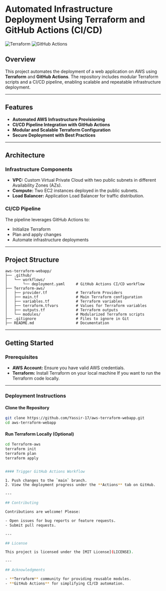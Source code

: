 # Automated Infrastructure Deployment Using Terraform and GitHub Actions (CI/CD)

![Terraform](https://img.shields.io/badge/IaC-Terraform-blue) ![GitHub Actions](https://img.shields.io/badge/CI%2FCD-GitHub%20Actions-orange)

## Overview

This project automates the deployment of a web application on AWS using **Terraform** and **GitHub Actions**. The repository includes modular Terraform scripts and a CI/CD pipeline, enabling scalable and repeatable infrastructure deployment.

---

## Features

- **Automated AWS Infrastructure Provisioning**
- **CI/CD Pipeline Integration with GitHub Actions**
- **Modular and Scalable Terraform Configuration**
- **Secure Deployment with Best Practices**

---

## Architecture

### Infrastructure Components
- **VPC:** Custom Virtual Private Cloud with two public subnets in different Availability Zones (AZs).
- **Compute:** Two EC2 instances deployed in the public subnets.
- **Load Balancer:** Application Load Balancer for traffic distribution.

### CI/CD Pipeline
The pipeline leverages GitHub Actions to:
- Initialize Terraform
- Plan and apply changes
- Automate infrastructure deployments

---

## Project Structure

```plaintext
aws-terraform-webapp/
├── .github/
│   └── workflows/
│       └── deployment.yaml     # GitHub Actions CI/CD workflow
├── Terraform-aws/
│   ├── provider.tf             # Terraform Providers
│   ├── main.tf                 # Main Terraform configuration
│   ├── variables.tf            # Terraform variables
│   ├── terraform.tfvars        # Values for Terraform variables
│   ├── outputs.tf              # Terraform outputs
│   └── modules/                # Modularized Terraform scripts
├── .gitignore                  # Files to ignore in Git
├── README.md                   # Documentation
```
---
## Getting Started

### Prerequisites

- **AWS Account:** Ensure you have valid AWS credentials.
- **Terraform:** Install Terraform on your local machine If you want to run the Terraform code locally.

---

### Deployment Instructions

#### Clone the Repository
```bash
git clone https://github.com/Yassir-17/aws-terraform-webapp.git
cd aws-terraform-webapp
```

#### Run Terraform Locally (Optional)

```bash
cd Terraform-aws
terraform init
terraform plan
terraform apply


#### Trigger GitHub Actions Workflow

1. Push changes to the `main` branch.
2. View the deployment progress under the **Actions** tab on GitHub.

---

## Contributing

Contributions are welcome! Please:

- Open issues for bug reports or feature requests.
- Submit pull requests.

---

## License

This project is licensed under the [MIT License](LICENSE).

---

## Acknowledgments

- **Terraform** community for providing reusable modules.
- **GitHub Actions** for simplifying CI/CD automation.

